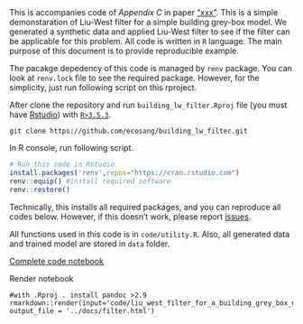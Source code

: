 
## 

This is accompanies code of *Appendix C* in paper
[“xxx”](https://dx.doi.org/). This is a simple demonstaration of
Liu-West filter for a simple building grey-box model. We generated a
synthetic data and applied Liu-West filter to see if the filter can be
applicable for this problem. All code is written in `R` language. The
main purpose of this document is to provide reproducible example.

The pacakge depedency of this code is managed by `renv` package. You can
look at `renv.lock` file to see the required package. However, for the
simplicity, just run following script on this rproject.

After clone the repository and run `building_lw_filter.Rproj` file (you
must have [Rstudio](https://rstudio.com/products/rstudio/)) with
[`R>3.5.3`](https://www.r-project.org/).

    git clone https://github.com/ecosang/building_lw_filter.git

In R console, run following script.

``` r
# Run this code in Rstudio
install.packages('renv',repos="https://cran.rstudio.com")
renv::equip() #install required software
renv::restore()
```

Technically, this installs all required packages, and you can reproduce
all codes below. However, if this doesn’t work, please report
[issues](https://github.com/ecosang/building_lw_filter/issues).

All functions used in this code is in `code/utility.R`. Also, all
generated data and trained model are stored in `data` folder.


[Complete code notebook](https://ecosang.github.io/building_lw_filter/filter.html)

Render notebook

```{r}
#with .Rproj . install pandoc >2.9
rmarkdown::render(input='code/liu_west_filter_for_a_building_grey_box_model.Rmd', 
output_file = '../docs/filter.html')
```
